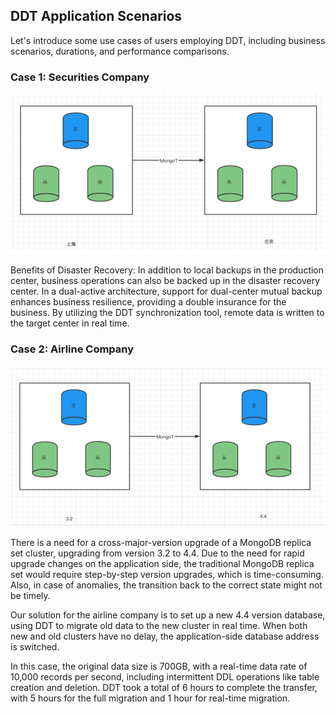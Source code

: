 ## DDT Application Scenarios

Let's introduce some use cases of users employing DDT, including business scenarios, durations, and performance comparisons.

### Case 1: Securities Company

![Case 1](../../images/documentDataTransferImages/img_5.png)

Benefits of Disaster Recovery: In addition to local backups in the production center, business operations can also be backed up in the disaster recovery center. In a dual-active architecture, support for dual-center mutual backup enhances business resilience, providing a double insurance for the business. By utilizing the DDT synchronization tool, remote data is written to the target center in real time.

### Case 2: Airline Company

![Case 2](../../images/documentDataTransferImages/img_6.png)

There is a need for a cross-major-version upgrade of a MongoDB replica set cluster, upgrading from version 3.2 to 4.4. Due to the need for rapid upgrade changes on the application side, the traditional MongoDB replica set would require step-by-step version upgrades, which is time-consuming. Also, in case of anomalies, the transition back to the correct state might not be timely.

Our solution for the airline company is to set up a new 4.4 version database, using DDT to migrate old data to the new cluster in real time. When both new and old clusters have no delay, the application-side database address is switched.

In this case, the original data size is 700GB, with a real-time data rate of 10,000 records per second, including intermittent DDL operations like table creation and deletion. DDT took a total of 6 hours to complete the transfer, with 5 hours for the full migration and 1 hour for real-time migration.
